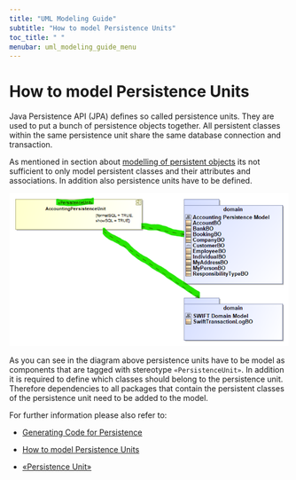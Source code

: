 ```yaml
---
title: "UML Modeling Guide"
subtitle: "How to model Persistence Units"
toc_title: " "
menubar: uml_modeling_guide_menu
---
```


# How to model Persistence Units

Java Persistence API (JPA) defines so called persistence units. They are used to put a bunch of persistence objects together. All persistent classes within the same persistence unit share the same database connection and transaction.

As mentioned in section about [modelling of persistent objects](/uml-modeling-guide/how-tos/how-to-model-jeaf-persistence/) its not sufficient to only model persistent classes and their attributes and associations. In addition also persistence units have to be defined.

![Persistence Unit](/images/persistence_unit.png)

As you can see in the diagram above persistence units have to be model as components that are tagged with stereotype `«PersistenceUnit»`. In addition it is required to define which classes should belong to the persistence unit. Therefore dependencies to all packages that contain the persistent classes of the persistence unit need to be added to the model.

For further information please also refer to:

- [Generating Code for Persistence](/developer-guide/code-for-jeaf-persistence/)

- [How to model Persistence Units](/uml-modeling-guide/how-tos/how-to-model-jeaf-components/)

- [«Persistence Unit»](/uml-modeling-guide/jmm/PersistenceUnit/)
